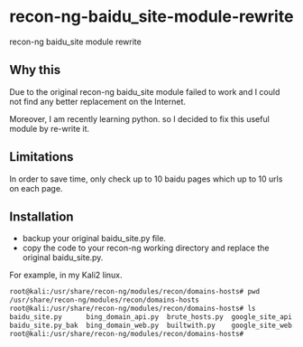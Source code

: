 # recon-ng-baidu_site-module-rewrite
recon-ng baidu_site module rewrite

## Why this
Due to the original recon-ng baidu_site module failed to work and I could not find any better replacement on the Internet.

Moreover, I am recently learning python. so I decided to fix this useful module by re-write it.


## Limitations
In order to save time, only check up to 10 baidu pages which up to 10 urls on each page.


## Installation

* backup your original baidu_site.py file.
* copy the code to your recon-ng working directory and replace the original baidu_site.py.

For example, in my Kali2 linux.

```bash
root@kali:/usr/share/recon-ng/modules/recon/domains-hosts# pwd
/usr/share/recon-ng/modules/recon/domains-hosts
root@kali:/usr/share/recon-ng/modules/recon/domains-hosts# ls
baidu_site.py      bing_domain_api.py  brute_hosts.py  google_site_api.py  netcraft.py         ssl_san.py    yahoo_domain.py
baidu_site.py_bak  bing_domain_web.py  builtwith.py    google_site_web.py  shodan_hostname.py  vpnhunter.py
root@kali:/usr/share/recon-ng/modules/recon/domains-hosts# 
```


